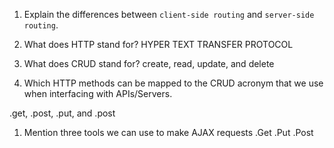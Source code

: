 1.  Explain the differences between `client-side routing` and `server-side routing`.


1.  What does HTTP stand for?
HYPER TEXT TRANSFER PROTOCOL

1.  What does CRUD stand for?
create, read, update, and delete

1.  Which HTTP methods can be mapped to the CRUD acronym that we use when interfacing with APIs/Servers.

.get, .post, .put, and .post

1.  Mention three tools we can use to make AJAX requests
.Get .Put .Post